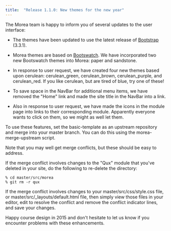 ```yaml
---
title:  "Release 1.1.0: New themes for the new year"
---
```


The Morea team is happy to inform you of several updates to the user interface:

  * The themes have been updated to use the latest release of [Bootstrap](http://getbootstrap.com/) (3.3.1).

  * Morea themes are based on [Bootswatch](http://bootswatch.com/).  We have incorporated two new Bootswatch themes into Morea: paper and sandstone.

  * In response to user request, we have created four new themes based upon cerulean: cerulean\_green, cerulean\_brown, cerulean\_purple, and cerulean\_red.  If you like cerulean, but are tired of blue, try one of these!

  * To save space in the NavBar for additional menu items, we have removed the "Home" link and made the site title in the NavBar into a link.

  * Also in response to user request, we have made the icons in the module page into links to their corresponding module. Apparently everyone wants to click on them, so we might as well let them.

To use these features, set the basic-template as an upstream repository and merge into your master branch. You can do this using the morea-merge-upstream script.

Note that you may well get merge conflicts, but these should be easy to address.

If the merge conflict involves changes to the "Qux" module that you've deleted in your site, do the following to re-delete the directory:

    % cd master/src/morea
    % git rm -r qux

If the merge conflict involves changes to your master/src/css/style.css file, or master/src/_layouts/default.html file, then simply view those files in your editor, edit to resolve the conflict and remove the conflict indicator lines, and save your changes.

Happy course design in 2015 and don't hesitate to let us know if you encounter problems with these enhancements.



